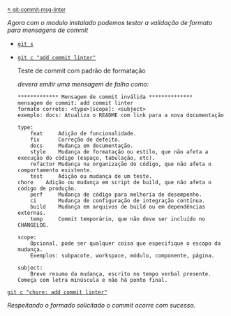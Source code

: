 #

<sub>[:arrow_upper_left: git-commit-msg-linter](readme.md)  <sub>

*Agora com o modulo instalado podemos testar a validação de formato para mensagens de commit*

- [`git s`](../../../versionamento/git/apelidos.md/)

- [`git c "add commit linter"`](../../../versionamento/git/apelidos.md/)

    Teste de commit com padrão de formatação
    
    *devera emitir uma mensagem de falha como:*
    ```
    ************* Mensagem de commit inválida **************
    mensagem de commit: add commit linter
    formato correto: <type>[scope]: <subject>
    exemplo: docs: Atualiza o README com link para a nova documentação

    type:
        feat     Adição de funcionalidade.
        fix      Correção de defeito.
        docs     Mudança em documentação.
        style    Mudança de formatação ou estilo, que não afeta a execução do código (espaço, tabulação, etc).
        refactor Mudança na organização do código, que não afeta o comportamento existente.
        test     Adição ou mudança de um teste.
    chore    Adição ou mudança em script de build, que não afeta o código de produção.
        perf     Mudança de código para melhoria de desempenho.
        ci       Mudança de configuração de integração contínua.
        build    Mudança em arquivos de build ou em dependências externas.
        temp     Commit temporário, que não deve ser incluído no CHANGELOG.

    scope:
        Opcional, pode ser qualquer coisa que especifique o escopo da mudança.
        Exemplos: subpacote, workspace, módulo, componente, página.

    subject:
        Breve resumo da mudança, escrito no tempo verbal presente. Começa com letra minúscula e não há ponto final.
    ```

[`git c "chore: add commit linter"`]()

*Respeitando o formado solicitado o commit ocorre com sucesso.*